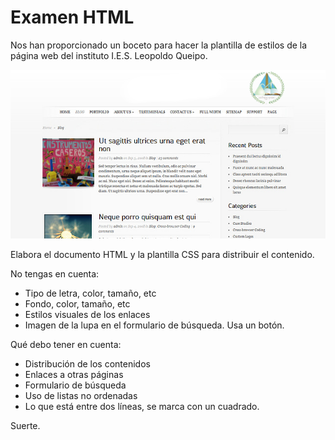 # Examen HTML

Nos han proporcionado un boceto para hacer la plantilla de estilos de la página web del instituto I.E.S. Leopoldo Queipo.

![Plantilla Diseño WEB](Imagenes/Examen.png)

Elabora el documento HTML y la plantilla CSS para distribuir el contenido.

No tengas en cuenta:

- Tipo de letra, color, tamaño, etc
- Fondo, color, tamaño, etc
- Estilos visuales de los enlaces
- Imagen de la lupa en el formulario de búsqueda. Usa un botón.

Qué debo tener en cuenta:

- Distribución de los contenidos
- Enlaces a otras páginas 
- Formulario de búsqueda
- Uso de listas no ordenadas
- Lo que está entre dos líneas, se marca con un cuadrado.

Suerte.